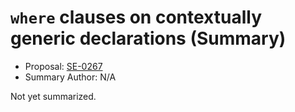 # `where` clauses on contextually generic declarations (Summary)

* Proposal: [SE-0267](https://github.com/apple/swift-evolution/blob/main/proposals/0267-where-on-contextually-generic.md)
* Summary Author: N/A

Not yet summarized.
